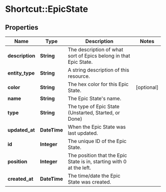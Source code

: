 # Shortcut::EpicState

## Properties
Name | Type | Description | Notes
------------ | ------------- | ------------- | -------------
**description** | **String** | The description of what sort of Epics belong in that Epic State. | 
**entity_type** | **String** | A string description of this resource. | 
**color** | **String** | The hex color for this Epic State. | [optional] 
**name** | **String** | The Epic State&#x27;s name. | 
**type** | **String** | The type of Epic State (Unstarted, Started, or Done) | 
**updated_at** | **DateTime** | When the Epic State was last updated. | 
**id** | **Integer** | The unique ID of the Epic State. | 
**position** | **Integer** | The position that the Epic State is in, starting with 0 at the left. | 
**created_at** | **DateTime** | The time/date the Epic State was created. | 

